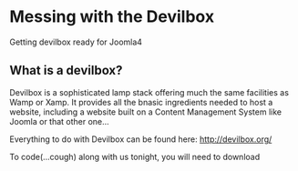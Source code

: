 # Messing with the Devilbox
Getting devilbox ready for Joomla4


## What is a devilbox?

Devilbox is a sophisticated lamp stack offering much the same facilities as Wamp or Xamp.  It provides all the bnasic ingredients needed to host a website, including a website built on a Content Management System like Joomla or that other one...

Everything to do with Devilbox can be found here: http://devilbox.org/

To code(...cough) along with us tonight, you will need to download
